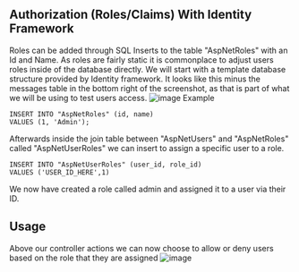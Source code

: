 ## Authorization (Roles/Claims) With Identity Framework
Roles can be added through SQL Inserts to the table "AspNetRoles" with an Id and Name. As roles are fairly static it is commonplace to adjust users roles inside of the database directly. We will start with a template database structure provided by Identity framework. It looks like this minus the messages table in the bottom right of the screenshot, as that is part of what we will be using to test users access. 
![image](https://github.com/jeremy-kimball/Today-I-Learned/assets/130601077/d19ad8df-8a30-45d7-9bc3-de0d7a93c5d0)
Example
```
INSERT INTO "AspNetRoles" (id, name)
VALUES (1, 'Admin');
```
Afterwards inside the join table between  "AspNetUsers" and "AspNetRoles" called "AspNetUserRoles" we can insert to assign a specific user to a role.
```
INSERT INTO "AspNetUserRoles" (user_id, role_id)
VALUES ('USER_ID_HERE',1)
```
We now have created a role called admin and assigned it to a user via their ID.

## Usage
Above our controller actions we can now choose to allow or deny users based on the role that they are assigned
![image](https://github.com/jeremy-kimball/Today-I-Learned/assets/130601077/b039ec9c-4a03-47f3-a6f3-306489f9112a)



